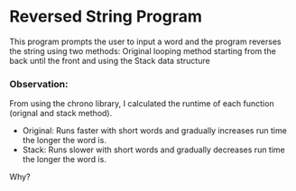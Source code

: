 # Reversed String Program

This program prompts the user to input a word and the program reverses the string using two methods: Original looping method starting from the back until the front and using the Stack data structure

### Observation:
From using the chrono library, I calculated the runtime of each function (orignal and stack method). 
- Original: Runs faster with short words and gradually increases run time the longer the word is.
- Stack: Runs slower with short words and gradually decreases run time the longer the word is.

Why?